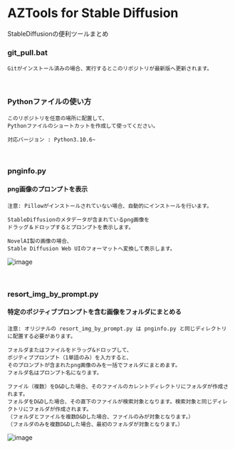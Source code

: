 # AZTools for Stable Diffusion

StableDiffusionの便利ツールまとめ


### git_pull.bat

```
Gitがインストール済みの場合、実行するとこのリポジトリが最新版へ更新されます。
```

<br>

### Pythonファイルの使い方
```
このリポジトリを任意の場所に配置して、
Pythonファイルのショートカットを作成して使ってください。

対応バージョン : Python3.10.6~
```

<br>

### pnginfo.py
#### png画像のプロンプトを表示

```
注意: Pillowがインストールされていない場合、自動的にインストールを行います。

StableDiffusionのメタデータが含まれているpng画像を
ドラッグ＆ドロップするとプロンプトを表示します。

NovelAI製の画像の場合、
Stable Diffusion Web UIのフォーマットへ変換して表示します。
```
![image](https://user-images.githubusercontent.com/56951093/197378895-114a4b70-b357-4155-8507-ffcdbbf524b9.png)

<br>

### resort_img_by_prompt.py
#### 特定のポジティブプロンプトを含む画像をフォルダにまとめる
```
注意: オリジナルの resort_img_by_prompt.py は pnginfo.py と同じディレクトリに配置する必要があります。

フォルダまたはファイルをドラッグ&ドロップして、
ポジティブプロンプト（1単語のみ）を入力すると、
そのプロンプトが含まれたpng画像のみを一括でフォルダにまとめます。
フォルダ名はプロンプト名になります。

ファイル（複数）をD&Dした場合、そのファイルのカレントディレクトリにフォルダが作成されます。
フォルダをD&Dした場合、その直下のファイルが検索対象となります。検索対象と同じディレクトリにフォルダが作成されます。
（フォルダとファイルを複数D&Dした場合、ファイルのみが対象となります。）
（フォルダのみを複数D&Dした場合、最初のフォルダが対象となります。）
```
![image](https://user-images.githubusercontent.com/56951093/197391370-e76931be-da6c-4b51-bb83-4f21225997ca.png)

<br>
<br>
